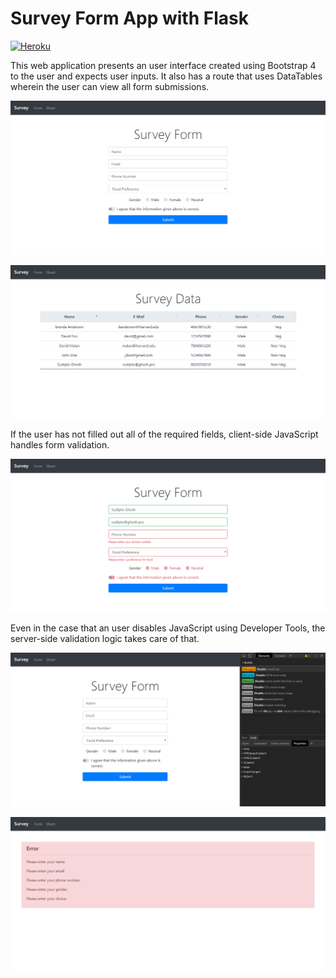 # Survey Form App with Flask

[![Heroku](https://heroku-badge.herokuapp.com/?app=survey-app-flask)](https://survey-app-flask.herokuapp.com)

This web application presents an user interface created using Bootstrap 4 to the user and expects user inputs. It also has a route that uses DataTables  wherein the user can view all form submissions.

![Form](./screenshots/form.png)

![Data](./screenshots/dataView.png)

If the user has not filled out all of the required fields, client-side JavaScript handles form validation.

![Client-side Validation](./screenshots/clientValidation.png)

Even in the case that an user disables JavaScript using Developer Tools, the server-side validation logic takes care of that.

![Disabling JavaScript](./screenshots/disablingJS.png)

![Server-side Validation](./screenshots/serverValidation.png)

